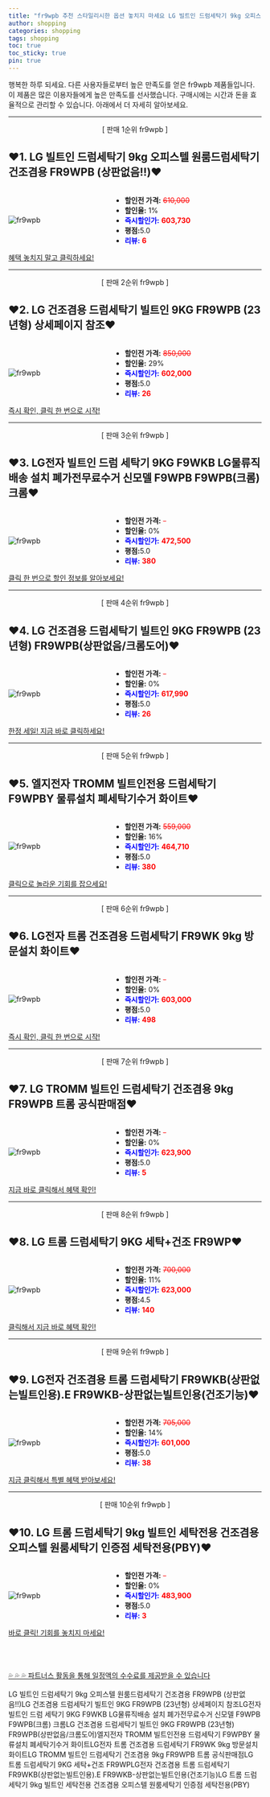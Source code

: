 ```yaml
---
title: "fr9wpb 추천 스타일리시한 옵션 놓치지 마세요 LG 빌트인 드럼세탁기 9kg 오피스텔"
author: shopping
categories: shopping
tags: shopping
toc: true
toc_sticky: true
pin: true
---
```

행복한 하루 되세요. 다른 사용자들로부터 높은 만족도를 얻은 fr9wpb 제품들입니다. 이 제품은 많은 이용자들에게 높은 만족도를 선사했습니다. 구매시에는 시간과 돈을 효율적으로 관리할 수 있습니다. 아래에서 더 자세히 알아보세요.

---
<p class="toplist" style="margin: 0 auto; display: block; width: fit-content;">[ 판매 1순위 fr9wpb ]</p>

<h2><strong>❤️1. LG 빌트인 드럼세탁기 9kg 오피스텔 원룸드럼세탁기 건조겸용 FR9WPB (상판없음!!)❤️</strong></h2>

<div style="display: flex; align-items: center;">
    <div style="flex: 0.4;">
        <img src="https://thumbnail10.coupangcdn.com/thumbnails/remote/230x230ex/image/vendor_inventory/4ae7/9b5e0b86fda371fb18a2cec5785585f9629cfb70172c69a4e20759fe9741.png" alt="fr9wpb" style="max-width: 100%;">
    </div>
    <div style="flex: 0.6; margin-left: 10px;">
        <ul>
            <li><strong>할인전 가격:</strong> <del style="color: red;">610,000</del></li>
            <li><strong>할인율:</strong> 1%</li>
            <li><span style='color:blue'><strong>즉시할인가:</strong></span> <span style='color:red'><strong>603,730</strong></span></li>
            <li><strong>평점:</strong>5.0</li>
            <li><span style='color:blue'><strong>리뷰:</strong></span> <span style='color:red'><strong>6</strong></span></li>
        </ul>
    </div>
</div>
<div class="center">
    <a href="https://William4Davisa.github.io?lptag=AF9450613&subid=githubio&pageKey=7210339089&traceid=V0-153&itemId=18245193298&vendorItemId=85392034319" class="myButton">
        혜택 놓치지 말고 클릭하세요!
    </a>
</div>


---
<p class="toplist" style="margin: 0 auto; display: block; width: fit-content;">[ 판매 2순위 fr9wpb ]</p>

<h2><strong>❤️2. LG 건조겸용 드럼세탁기 빌트인 9KG FR9WPB (23년형) 상세페이지 참조❤️</strong></h2>

<div style="display: flex; align-items: center;">
    <div style="flex: 0.4;">
        <img src="https://thumbnail7.coupangcdn.com/thumbnails/remote/230x230ex/image/vendor_inventory/2a2b/d9c127fa11c0bf5ed05db1e42b26f1d7e7af267573cb055548f55e46b9e5.JPG" alt="fr9wpb" style="max-width: 100%;">
    </div>
    <div style="flex: 0.6; margin-left: 10px;">
        <ul>
            <li><strong>할인전 가격:</strong> <del style="color: red;">850,000</del></li>
            <li><strong>할인율:</strong> 29%</li>
            <li><span style='color:blue'><strong>즉시할인가:</strong></span> <span style='color:red'><strong>602,000</strong></span></li>
            <li><strong>평점:</strong>5.0</li>
            <li><span style='color:blue'><strong>리뷰:</strong></span> <span style='color:red'><strong>26</strong></span></li>
        </ul>
    </div>
</div>
<div class="center">
    <a href="https://William4Davisa.github.io?lptag=AF9450613&subid=githubio&pageKey=6899746883&traceid=V0-153&itemId=16590794850&vendorItemId=90718454043" class="myButton">
        즉시 확인, 클릭 한 번으로 시작!
    </a>
</div>


---
<p class="toplist" style="margin: 0 auto; display: block; width: fit-content;">[ 판매 3순위 fr9wpb ]</p>

<h2><strong>❤️3. LG전자 빌트인 드럼 세탁기 9KG F9WKB LG물류직배송 설치 폐가전무료수거 신모델 F9WPB F9WPB(크롬) 크롬❤️</strong></h2>

<div style="display: flex; align-items: center;">
    <div style="flex: 0.4;">
        <img src="https://thumbnail6.coupangcdn.com/thumbnails/remote/230x230ex/image/vendor_inventory/1777/afe2aaa500fa420552b5fa2f104ed2d474ba8557de6db9324f54faf656dd.png" alt="fr9wpb" style="max-width: 100%;">
    </div>
    <div style="flex: 0.6; margin-left: 10px;">
        <ul>
            <li><strong>할인전 가격:</strong> <del style="color: red;">-</del></li>
            <li><strong>할인율:</strong> 0%</li>
            <li><span style='color:blue'><strong>즉시할인가:</strong></span> <span style='color:red'><strong>472,500</strong></span></li>
            <li><strong>평점:</strong>5.0</li>
            <li><span style='color:blue'><strong>리뷰:</strong></span> <span style='color:red'><strong>380</strong></span></li>
        </ul>
    </div>
</div>
<div class="center">
    <a href="https://William4Davisa.github.io?lptag=AF9450613&subid=githubio&pageKey=7210223332&traceid=V0-153&itemId=20316035231&vendorItemId=90516765491" class="myButton">
        클릭 한 번으로 할인 정보를 알아보세요!
    </a>
</div>


---
<p class="toplist" style="margin: 0 auto; display: block; width: fit-content;">[ 판매 4순위 fr9wpb ]</p>

<h2><strong>❤️4. LG 건조겸용 드럼세탁기 빌트인 9KG FR9WPB (23년형) FR9WPB(상판없음/크롬도어)❤️</strong></h2>

<div style="display: flex; align-items: center;">
    <div style="flex: 0.4;">
        <img src="https://thumbnail7.coupangcdn.com/thumbnails/remote/230x230ex/image/vendor_inventory/28f6/2bb33ec32d407084608d598b5e51ebb984c1c751166b9f429e334ff1351a.png" alt="fr9wpb" style="max-width: 100%;">
    </div>
    <div style="flex: 0.6; margin-left: 10px;">
        <ul>
            <li><strong>할인전 가격:</strong> <del style="color: red;">-</del></li>
            <li><strong>할인율:</strong> 0%</li>
            <li><span style='color:blue'><strong>즉시할인가:</strong></span> <span style='color:red'><strong>617,990</strong></span></li>
            <li><strong>평점:</strong>5.0</li>
            <li><span style='color:blue'><strong>리뷰:</strong></span> <span style='color:red'><strong>26</strong></span></li>
        </ul>
    </div>
</div>
<div class="center">
    <a href="https://William4Davisa.github.io?lptag=AF9450613&subid=githubio&pageKey=6899746883&traceid=V0-153&itemId=23490726294&vendorItemId=90517186701" class="myButton">
        한정 세일! 지금 바로 클릭하세요!
    </a>
</div>


---
<p class="toplist" style="margin: 0 auto; display: block; width: fit-content;">[ 판매 5순위 fr9wpb ]</p>

<h2><strong>❤️5. 엘지전자 TROMM 빌트인전용 드럼세탁기 F9WPBY 물류설치 폐세탁기수거 화이트❤️</strong></h2>

<div style="display: flex; align-items: center;">
    <div style="flex: 0.4;">
        <img src="https://thumbnail7.coupangcdn.com/thumbnails/remote/230x230ex/image/vendor_inventory/88af/1f44a522d32e8e464f479e68a0be213515da158d4a63b9d8e62c568c2862.png" alt="fr9wpb" style="max-width: 100%;">
    </div>
    <div style="flex: 0.6; margin-left: 10px;">
        <ul>
            <li><strong>할인전 가격:</strong> <del style="color: red;">559,000</del></li>
            <li><strong>할인율:</strong> 16%</li>
            <li><span style='color:blue'><strong>즉시할인가:</strong></span> <span style='color:red'><strong>464,710</strong></span></li>
            <li><strong>평점:</strong>5.0</li>
            <li><span style='color:blue'><strong>리뷰:</strong></span> <span style='color:red'><strong>380</strong></span></li>
        </ul>
    </div>
</div>
<div class="center">
    <a href="https://William4Davisa.github.io?lptag=AF9450613&subid=githubio&pageKey=7210223332&traceid=V0-153&itemId=18244616140&vendorItemId=90571393402" class="myButton">
        클릭으로 놀라운 기회를 잡으세요!
    </a>
</div>


---
<p class="toplist" style="margin: 0 auto; display: block; width: fit-content;">[ 판매 6순위 fr9wpb ]</p>

<h2><strong>❤️6. LG전자 트롬 건조겸용 드럼세탁기 FR9WK 9kg 방문설치 화이트❤️</strong></h2>

<div style="display: flex; align-items: center;">
    <div style="flex: 0.4;">
        <img src="https://thumbnail7.coupangcdn.com/thumbnails/remote/230x230ex/image/vendor_inventory/2a2b/d9c127fa11c0bf5ed05db1e42b26f1d7e7af267573cb055548f55e46b9e5.JPG" alt="fr9wpb" style="max-width: 100%;">
    </div>
    <div style="flex: 0.6; margin-left: 10px;">
        <ul>
            <li><strong>할인전 가격:</strong> <del style="color: red;">-</del></li>
            <li><strong>할인율:</strong> 0%</li>
            <li><span style='color:blue'><strong>즉시할인가:</strong></span> <span style='color:red'><strong>603,000</strong></span></li>
            <li><strong>평점:</strong>5.0</li>
            <li><span style='color:blue'><strong>리뷰:</strong></span> <span style='color:red'><strong>498</strong></span></li>
        </ul>
    </div>
</div>
<div class="center">
    <a href="https://William4Davisa.github.io?lptag=AF9450613&subid=githubio&pageKey=1098324580&traceid=V0-153&itemId=2056947753&vendorItemId=87831700934" class="myButton">
        즉시 확인, 클릭 한 번으로 시작!
    </a>
</div>


---
<p class="toplist" style="margin: 0 auto; display: block; width: fit-content;">[ 판매 7순위 fr9wpb ]</p>

<h2><strong>❤️7. LG TROMM 빌트인 드럼세탁기 건조겸용 9kg FR9WPB 트롬 공식판매점❤️</strong></h2>

<div style="display: flex; align-items: center;">
    <div style="flex: 0.4;">
        <img src="https://thumbnail8.coupangcdn.com/thumbnails/remote/230x230ex/image/vendor_inventory/4689/77d5f010f3b2ee33023d9d6f156f4d07377ba353bb263aedd48ab936999b.jpg" alt="fr9wpb" style="max-width: 100%;">
    </div>
    <div style="flex: 0.6; margin-left: 10px;">
        <ul>
            <li><strong>할인전 가격:</strong> <del style="color: red;">-</del></li>
            <li><strong>할인율:</strong> 0%</li>
            <li><span style='color:blue'><strong>즉시할인가:</strong></span> <span style='color:red'><strong>623,900</strong></span></li>
            <li><strong>평점:</strong>5.0</li>
            <li><span style='color:blue'><strong>리뷰:</strong></span> <span style='color:red'><strong>5</strong></span></li>
        </ul>
    </div>
</div>
<div class="center">
    <a href="https://William4Davisa.github.io?lptag=AF9450613&subid=githubio&pageKey=7621753948&traceid=V0-153&itemId=20208920913&vendorItemId=84717599261" class="myButton">
        지금 바로 클릭해서 혜택 확인!
    </a>
</div>


---
<p class="toplist" style="margin: 0 auto; display: block; width: fit-content;">[ 판매 8순위 fr9wpb ]</p>

<h2><strong>❤️8. LG 트롬 드럼세탁기 9KG 세탁+건조 FR9WP❤️</strong></h2>

<div style="display: flex; align-items: center;">
    <div style="flex: 0.4;">
        <img src="https://thumbnail8.coupangcdn.com/thumbnails/remote/230x230ex/image/vendor_inventory/4ae1/513aebc82a49c19778e5e57039b1923986d82c1a26bec71cdd31f44a738b.jpg" alt="fr9wpb" style="max-width: 100%;">
    </div>
    <div style="flex: 0.6; margin-left: 10px;">
        <ul>
            <li><strong>할인전 가격:</strong> <del style="color: red;">700,000</del></li>
            <li><strong>할인율:</strong> 11%</li>
            <li><span style='color:blue'><strong>즉시할인가:</strong></span> <span style='color:red'><strong>623,000</strong></span></li>
            <li><strong>평점:</strong>4.5</li>
            <li><span style='color:blue'><strong>리뷰:</strong></span> <span style='color:red'><strong>140</strong></span></li>
        </ul>
    </div>
</div>
<div class="center">
    <a href="https://William4Davisa.github.io?lptag=AF9450613&subid=githubio&pageKey=6964707302&traceid=V0-153&itemId=16968266092&vendorItemId=86848116437" class="myButton">
        클릭해서 지금 바로 혜택 확인!
    </a>
</div>


---
<p class="toplist" style="margin: 0 auto; display: block; width: fit-content;">[ 판매 9순위 fr9wpb ]</p>

<h2><strong>❤️9. LG전자 건조겸용 트롬 드럼세탁기 FR9WKB(상판없는빌트인용).E FR9WKB-상판없는빌트인용(건조기능)❤️</strong></h2>

<div style="display: flex; align-items: center;">
    <div style="flex: 0.4;">
        <img src="https://thumbnail7.coupangcdn.com/thumbnails/remote/230x230ex/image/vendor_inventory/2a2b/d9c127fa11c0bf5ed05db1e42b26f1d7e7af267573cb055548f55e46b9e5.JPG" alt="fr9wpb" style="max-width: 100%;">
    </div>
    <div style="flex: 0.6; margin-left: 10px;">
        <ul>
            <li><strong>할인전 가격:</strong> <del style="color: red;">705,000</del></li>
            <li><strong>할인율:</strong> 14%</li>
            <li><span style='color:blue'><strong>즉시할인가:</strong></span> <span style='color:red'><strong>601,000</strong></span></li>
            <li><strong>평점:</strong>5.0</li>
            <li><span style='color:blue'><strong>리뷰:</strong></span> <span style='color:red'><strong>38</strong></span></li>
        </ul>
    </div>
</div>
<div class="center">
    <a href="https://William4Davisa.github.io?lptag=AF9450613&subid=githubio&pageKey=4926416678&traceid=V0-153&itemId=2422946799&vendorItemId=87574332267" class="myButton">
        지금 클릭해서 특별 혜택 받아보세요!
    </a>
</div>


---
<p class="toplist" style="margin: 0 auto; display: block; width: fit-content;">[ 판매 10순위 fr9wpb ]</p>

<h2><strong>❤️10. LG 트롬 드럼세탁기 9kg 빌트인 세탁전용 건조겸용 오피스텔 원룸세탁기 인증점 세탁전용(PBY)❤️</strong></h2>

<div style="display: flex; align-items: center;">
    <div style="flex: 0.4;">
        <img src="https://thumbnail6.coupangcdn.com/thumbnails/remote/230x230ex/image/vendor_inventory/d50d/81c3a8eaf7087f64d7a75de4a0e0ddf55f13add6ac8124a6914020a65f8b.jpg" alt="fr9wpb" style="max-width: 100%;">
    </div>
    <div style="flex: 0.6; margin-left: 10px;">
        <ul>
            <li><strong>할인전 가격:</strong> <del style="color: red;">-</del></li>
            <li><strong>할인율:</strong> 0%</li>
            <li><span style='color:blue'><strong>즉시할인가:</strong></span> <span style='color:red'><strong>483,900</strong></span></li>
            <li><strong>평점:</strong>5.0</li>
            <li><span style='color:blue'><strong>리뷰:</strong></span> <span style='color:red'><strong>3</strong></span></li>
        </ul>
    </div>
</div>
<div class="center">
    <a href="https://William4Davisa.github.io?lptag=AF9450613&subid=githubio&pageKey=7958852698&traceid=V0-153&itemId=22000674522&vendorItemId=89048205156" class="myButton">
        바로 클릭! 기회를 놓치지 마세요!
    </a>
</div>

<br><br><br>[💦 💦 💦 파트너스 활동을 통해 일정액의 수수료를 제공받을 수 있습니다](https://link.coupang.com/a/bcpT2c)<br><br>LG 빌트인 드럼세탁기 9kg 오피스텔 원룸드럼세탁기 건조겸용 FR9WPB (상판없음!!)LG 건조겸용 드럼세탁기 빌트인 9KG FR9WPB (23년형) 상세페이지 참조LG전자 빌트인 드럼 세탁기 9KG F9WKB LG물류직배송 설치 폐가전무료수거 신모델 F9WPB F9WPB(크롬) 크롬LG 건조겸용 드럼세탁기 빌트인 9KG FR9WPB (23년형) FR9WPB(상판없음/크롬도어)엘지전자 TROMM 빌트인전용 드럼세탁기 F9WPBY 물류설치 폐세탁기수거 화이트LG전자 트롬 건조겸용 드럼세탁기 FR9WK 9kg 방문설치 화이트LG TROMM 빌트인 드럼세탁기 건조겸용 9kg FR9WPB 트롬 공식판매점LG 트롬 드럼세탁기 9KG 세탁+건조 FR9WPLG전자 건조겸용 트롬 드럼세탁기 FR9WKB(상판없는빌트인용).E FR9WKB-상판없는빌트인용(건조기능)LG 트롬 드럼세탁기 9kg 빌트인 세탁전용 건조겸용 오피스텔 원룸세탁기 인증점 세탁전용(PBY)